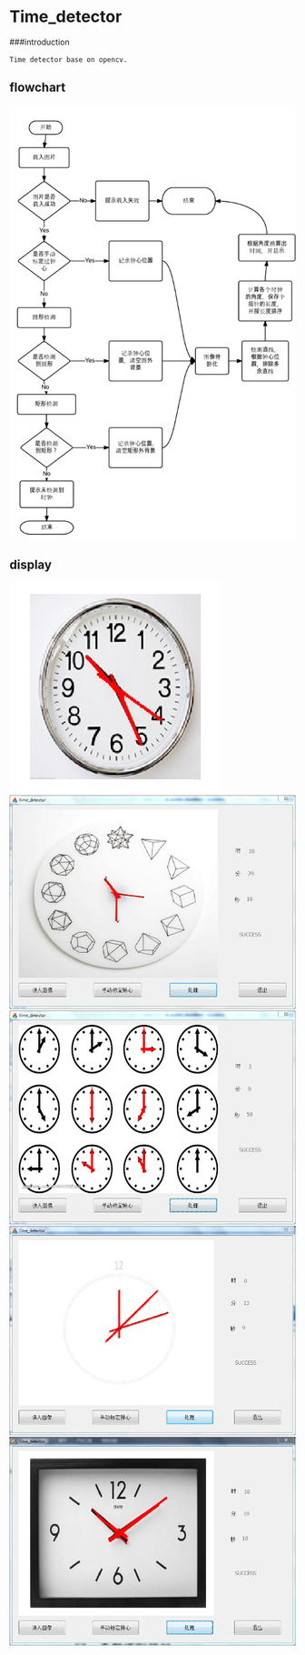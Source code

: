 Time_detector
=============

###introduction

    Time detector base on opencv.

flowchart
----------
![](https://github.com/messyidea/Time_detector/raw/master/flowchart.png)


display
--------

![](https://github.com/messyidea/Time_detector/raw/master/display/1.png)
![](https://github.com/messyidea/Time_detector/raw/master/display/2.png)
![](https://github.com/messyidea/Time_detector/raw/master/display/3.png)
![](https://github.com/messyidea/Time_detector/raw/master/display/4.png)
![](https://github.com/messyidea/Time_detector/raw/master/display/5.png)

